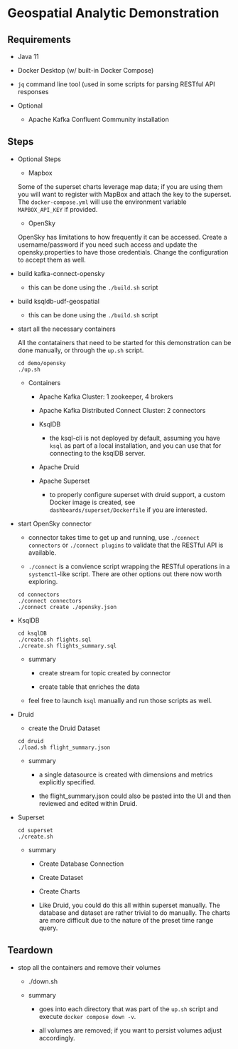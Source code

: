 
# Geospatial Analytic Demonstration

## Requirements

* Java 11

* Docker Desktop (w/ built-in Docker Compose)

* `jq` command line tool (used in some scripts for parsing RESTful API responses

* Optional

  * Apache Kafka Confluent Community installation


## Steps

* Optional Steps

  * Mapbox
  
  Some of the superset charts leverage map data; if you are using them you will want to register with MapBox and attach the key to the superset.  
  The `docker-compose.yml` will use the environment variable `MAPBOX_API_KEY` if provided.
  
  * OpenSky

  OpenSky has limitations to how frequently it can be accessed.  Create a username/password if you need such access and update the opensky.properties to have those credentials.
  Change the configuration to accept them as well.

* build kafka-connect-opensky

  * this can be done using the `./build.sh` script

* build ksqldb-udf-geospatial

  * this can be done using the `./build.sh` script

* start all the necessary containers

  All the contatainers that need to be started for this demonstration can be done manually, or through the `up.sh` script.
  
  ```
  cd demo/opensky
  ./up.sh
  ```
  
  * Containers

    * Apache Kafka Cluster: 1 zookeeper, 4 brokers

    * Apache Kafka Distributed Connect Cluster: 2 connectors

    * KsqlDB

      * the ksql-cli is not deployed by default, assuming you have `ksql` as part of a local installation, and you can use that for connecting to the ksqlDB server.
  
    * Apache Druid

    * Apache Superset
  
      * to properly configure superset with druid support, a custom Docker image is created, see `dashboards/superset/Dockerfile` if you are interested.

* start OpenSky connector

  * connector takes time to get up and running, use `./connect connectors` or `./connect plugins` to validate that the RESTful API is available.
  
  * `./connect` is a convience script wrapping the RESTful operations in a `systemctl`-like script.  There are other options out there now worth exploring.
  
  ```
  cd connectors
  ./connect connectors
  ./connect create ./opensky.json
  ```

* KsqlDB

  ```
  cd ksqlDB
  ./create.sh flights.sql
  ./create.sh flights_summary.sql
  ```

  * summary
    
    * create stream for topic created by connector

    * create table that enriches the data

  * feel free to launch `ksql` manually and run those scripts as well.
  
* Druid

  * create the Druid Dataset

  ```
  cd druid
  ./load.sh flight_summary.json
  ```

  * summary
  
    * a single datasource is created with dimensions and metrics explicitly specified.
  
    * the flight_summary.json could also be pasted into the UI and then reviewed and edited within Druid.
  
* Superset

  ```
  cd superset
  ./create.sh
  ```

  * summary
    
    * Create Database Connection

    * Create Dataset

    * Create Charts

    * Like Druid, you could do this all within superset manually.  The database and dataset are rather trivial to do manually.
    The charts are more difficult due to the nature of the preset time range query.
      
## Teardown

* stop all the containers and remove their volumes

  * ./down.sh
  
  * summary
  
    * goes into each directory that was part of the `up.sh` script and execute `docker compose down -v`. 
  
    * all volumes are removed; if you want to persist volumes adjust accordingly.


